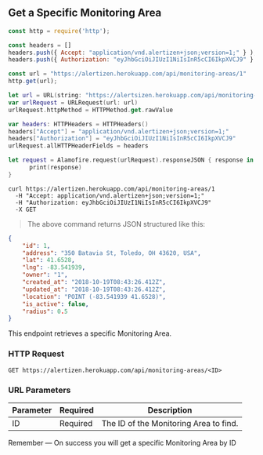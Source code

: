## Get a Specific Monitoring Area

```javascript
const http = require('http');

const headers = [] 
headers.push({ Accept: "application/vnd.alertizen+json;version=1;" } ); 
headers.push({ Authorization: "eyJhbGciOiJIUzI1NiIsInR5cCI6IkpXVCJ9" } ); 

const url = "https://alertizen.herokuapp.com/api/monitoring-areas/1"
http.get(url);
```



```swift
let url = URL(string: "https://alertsizen.herokuapp.com/api/monitoring-areas/1")
var urlRequest = URLRequest(url: url)
urlRequest.httpMethod = HTTPMethod.get.rawValue

var headers: HTTPHeaders = HTTPHeaders()
headers["Accept"] = "application/vnd.alertizen+json;version=1;"
headers["Authorization"] = "eyJhbGciOiJIUzI1NiIsInR5cCI6IkpXVCJ9"
urlRequest.allHTTPHeaderFields = headers

let request = Alamofire.request(urlRequest).responseJSON { response in
      print(response)
}
```


```shell
curl https://alertizen.herokuapp.com/api/monitoring-areas/1
  -H "Accept: application/vnd.alertizen+json;version=1;"
  -H "Authorization: eyJhbGciOiJIUzI1NiIsInR5cCI6IkpXVCJ9"
  -X GET
```


> The above command returns JSON structured like this:

```json
{
    "id": 1,
    "address": "350 Batavia St, Toledo, OH 43620, USA",
    "lat": 41.6528,
    "lng": -83.541939,
    "owner": "1",
    "created_at": "2018-10-19T08:43:26.412Z",
    "updated_at": "2018-10-19T08:43:26.412Z",
    "location": "POINT (-83.541939 41.6528)",
    "is_active": false,
    "radius": 0.5
}
```

This endpoint retrieves a specific Monitoring Area.

### HTTP Request

`GET https://alertizen.herokuapp.com/api/monitoring-areas/<ID>`

### URL Parameters

Parameter | Required | Description
--------- | ------- | -----------
ID | Required | The ID of the Monitoring Area to find.



<aside class="success">
Remember — On success you will get a specific Monitoring Area by ID
</aside>

